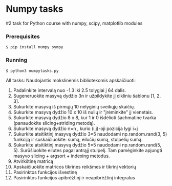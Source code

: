 # Numpy tasks

\#2 task for Python course with numpy, scipy, matplotlib modules

### Prerequisites
```
$ pip install numpy sympy
```

### Running
```
$ python3 numpytasks.py
```

All tasks:
Naudojantis mokslinėmis bibliotekomis apskaičiuoti:
  1. Padalinkite intervalą nuo -1.3 iki 2.5 tolygiai į 64 dalis.
  2. Sugeneruokite masyvą dydžio 3n ir užpildykite jį cikliniu šablonu [1, 2, 3].
  3. Sukurkite masyvą iš pirmųjų 10 nelyginių sveikųjų skaičių.
  4. Sukurkite masyvą dydžio 10 x 10 iš nulių ir "įrėminkite" jį vienetais.
  5. Sukurkite masyvą dydžio 8 x 8, kur 1 ir 0 išdėlioti šachmatine tvarka (panaudokite slicing+striding metodą).
  6. Sukurkite masyvą dydžio n×n , kurio (i,j)-oji pozicija lygi i+j
  7. Sukurkite atsitiktinį masyvą dydžio 3×5 naudodami np.random.rand(3, 5) funkciją ir suskaičiuokite: sumą, eilučių sumą, stulpelių sumą.
  8. Sukurkite atsitiktinį masyvą dydžio 5×5 naudodami np.random.rand(5, 5). Surūšiuokite eilutes pagal antrąjį stulpelį. Tam pamėginkite apjungti masyvo slicing + argsort + indexing metodus.
  9. Atvirkštinę matricą
  10. Apskaičiuokite matricos tikrines reikšmes ir tikrinį vektorių
  11. Pasirinktos funkcijos išvestinę
  12. Pasirinktos funkcijos apibrėžtinį ir neapibrėžtinį integralus

